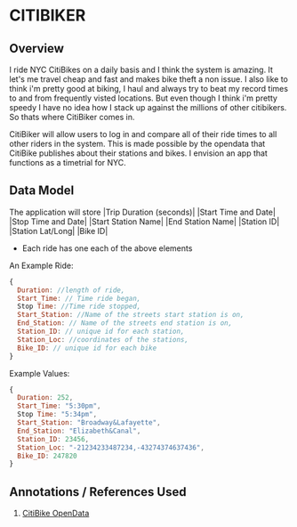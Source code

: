 # CITIBIKER 

## Overview

I ride NYC CitiBikes on a daily basis and I think the system is amazing. It let's me travel cheap and fast and makes bike theft a non issue. I also like to think i'm pretty good at biking, I haul and always try to beat my record times to and from frequently visted locations. But even though I think i'm pretty speedy I have no idea how I stack up against the millions of other citibikers. So thats where CitiBiker comes in.

CitiBiker will allow users to log in and compare all of their ride times to all other riders in the system. This is made possible by the opendata that CitiBike publishes about their stations and bikes. I envision an app that functions as a timetrial for NYC.


## Data Model

The application will store 
|Trip Duration (seconds)|
|Start Time and Date|
|Stop Time and Date|
|Start Station Name|
|End Station Name|
|Station ID|
|Station Lat/Long|
|Bike ID|

* Each ride has one each of the above elements

An Example Ride:

```javascript
{
  Duration: //length of ride,
  Start_Time: // Time ride began,
  Stop Time: //Time ride stopped,
  Start_Station: //Name of the streets start station is on,
  End_Station: // Name of the streets end station is on,
  Station_ID: // unique id for each station,
  Station_Loc: //coordinates of the stations,
  Bike_ID: // unique id for each bike
}
```

Example Values:

```javascript
{
  Duration: 252,
  Start_Time: "5:30pm",
  Stop Time: "5:34pm",
  Start_Station: "Broadway&Lafayette",
  End_Station: "Elizabeth&Canal",
  Station_ID: 23456,
  Station_Loc: "-21234233487234,-43274374637436",
  Bike_ID: 247820
}
```



## Annotations / References Used

1. [CitiBike OpenData](https://www.citibikenyc.com/system-data) 
